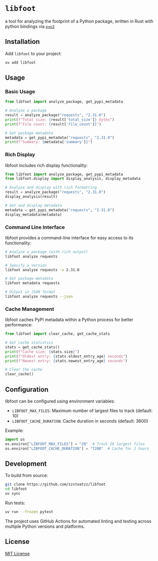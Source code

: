 # `libfoot`

a tool for analyzing the footprint of a Python package, written in Rust with python bindings via [`pyo3`](https://github.com/pyo3/pyo3)

## Installation
Add `libfoot` to your project:
```bash
uv add libfoot
```

## Usage

### Basic Usage

```python
from libfoot import analyze_package, get_pypi_metadata

# Analyze a package
result = analyze_package("requests", "2.31.0")
print(f"Total size: {result['total_size']} bytes")
print(f"File count: {result['file_count']}")

# Get package metadata
metadata = get_pypi_metadata("requests", "2.31.0")
print(f"Summary: {metadata['summary']}")
```

### Rich Display

libfoot includes rich display functionality:

```python
from libfoot import analyze_package, get_pypi_metadata
from libfoot.display import display_analysis, display_metadata

# Analyze and display with rich formatting
result = analyze_package("requests", "2.31.0")
display_analysis(result)

# Get and display metadata
metadata = get_pypi_metadata("requests", "2.31.0")
display_metadata(metadata)
```

### Command Line Interface

libfoot provides a command-line interface for easy access to its functionality:

```bash
# Analyze a package (with rich output)
libfoot analyze requests

# Specify a version
libfoot analyze requests -v 2.31.0 

# Get package metadata
libfoot metadata requests

# Output in JSON format
libfoot analyze requests --json
```

### Cache Management

libfoot caches PyPI metadata within a Python process for better performance:

```python
from libfoot import clear_cache, get_cache_stats

# Get cache statistics
stats = get_cache_stats()
print(f"Cache size: {stats.size}")
print(f"Oldest entry: {stats.oldest_entry_age} seconds")
print(f"Newest entry: {stats.newest_entry_age} seconds")

# Clear the cache
clear_cache()
```

## Configuration

libfoot can be configured using environment variables:

- `LIBFOOT_MAX_FILES`: Maximum number of largest files to track (default: 10)
- `LIBFOOT_CACHE_DURATION`: Cache duration in seconds (default: 3600)

Example:

```python
import os
os.environ["LIBFOOT_MAX_FILES"] = "20"  # Track 20 largest files
os.environ["LIBFOOT_CACHE_DURATION"] = "7200"  # Cache for 2 hours
```

## Development

To build from source:

```bash
git clone https://github.com/zzstoatzz/libfoot
cd libfoot
uv sync
```

Run tests:

```bash
uv run --frozen pytest
```

The project uses GitHub Actions for automated linting and testing across multiple Python versions and platforms.

## License

[MIT License](LICENSE)
